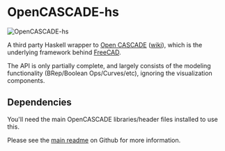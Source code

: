 # OpenCASCADE-hs

![OpenCASCADE-hs](https://raw.githubusercontent.com/joe-warren/opencascade-hs/main/images/logo/opencascade-hs-logo-name.svg)

A third party Haskell wrapper to [Open CASCADE](https://dev.opencascade.org) ([wiki](https://en.wikipedia.org/wiki/Open_Cascade_Technology)), which is the underlying framework behind [FreeCAD](https://www.freecad.org/).

The API is only partially complete, and largely consists of the modeling functionality (BRep/Boolean Ops/Curves/etc), ignoring the visualization components. 

## Dependencies 

You'll need the main OpenCASCADE libraries/header files installed to use this.

Please see the [main readme](https://github.com/joe-warren/opencascade-hs/#installing-dependencies) on Github for more information.


